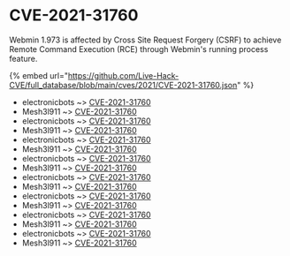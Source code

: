 # CVE-2021-31760

Webmin 1.973 is affected by Cross Site Request Forgery (CSRF) to achieve Remote Command Execution (RCE) through Webmin's running process feature.

{% embed url="https://github.com/Live-Hack-CVE/full_database/blob/main/cves/2021/CVE-2021-31760.json" %}


* electronicbots ~> [CVE-2021-31760](https://www.alice-snow.ru/2021/database/cve-2021-31760/cve-2021-31760-electronicbots)
* Mesh3l911 ~> [CVE-2021-31760](https://www.alice-snow.ru/2021/database/cve-2021-31760/cve-2021-31760-mesh3l911)
* electronicbots ~> [CVE-2021-31760](https://www.alice-snow.ru/2021/database/cve-2021-31760/cve-2021-31760-electronicbots)
* Mesh3l911 ~> [CVE-2021-31760](https://www.alice-snow.ru/2021/database/cve-2021-31760/cve-2021-31760-mesh3l911)
* electronicbots ~> [CVE-2021-31760](https://www.alice-snow.ru/2021/database/cve-2021-31760/cve-2021-31760-electronicbots)
* Mesh3l911 ~> [CVE-2021-31760](https://www.alice-snow.ru/2021/database/cve-2021-31760/cve-2021-31760-mesh3l911)
* electronicbots ~> [CVE-2021-31760](https://www.alice-snow.ru/2021/database/cve-2021-31760/cve-2021-31760-electronicbots)
* Mesh3l911 ~> [CVE-2021-31760](https://www.alice-snow.ru/2021/database/cve-2021-31760/cve-2021-31760-mesh3l911)
* electronicbots ~> [CVE-2021-31760](https://www.alice-snow.ru/2021/database/cve-2021-31760/cve-2021-31760-electronicbots)
* Mesh3l911 ~> [CVE-2021-31760](https://www.alice-snow.ru/2021/database/cve-2021-31760/cve-2021-31760-mesh3l911)
* electronicbots ~> [CVE-2021-31760](https://www.alice-snow.ru/2021/database/cve-2021-31760/cve-2021-31760-electronicbots)
* Mesh3l911 ~> [CVE-2021-31760](https://www.alice-snow.ru/2021/database/cve-2021-31760/cve-2021-31760-mesh3l911)
* electronicbots ~> [CVE-2021-31760](https://www.alice-snow.ru/2021/database/cve-2021-31760/cve-2021-31760-electronicbots)
* Mesh3l911 ~> [CVE-2021-31760](https://www.alice-snow.ru/2021/database/cve-2021-31760/cve-2021-31760-mesh3l911)
* electronicbots ~> [CVE-2021-31760](https://www.alice-snow.ru/2021/database/cve-2021-31760/cve-2021-31760-electronicbots)
* Mesh3l911 ~> [CVE-2021-31760](https://www.alice-snow.ru/2021/database/cve-2021-31760/cve-2021-31760-mesh3l911)